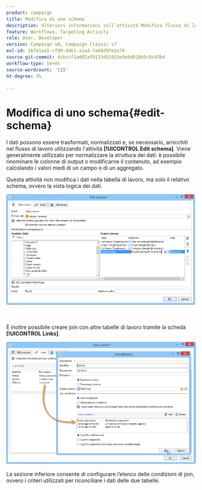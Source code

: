 ```yaml
---
product: campaign
title: Modifica di uno schema
description: Ulteriori informazioni sull’attività Modifica flusso di lavoro dello schema
feature: Workflows, Targeting Activity
role: User, Developer
version: Campaign v8, Campaign Classic v7
exl-id: 16fb1aa5-cf99-4461-a1a4-7a68d97e2a74
source-git-commit: 4cbccf1ad02af9133d51933e3e0d010b5c8c43bd
workflow-type: tm+mt
source-wordcount: '115'
ht-degree: 3%

---
```


# Modifica di uno schema{#edit-schema}



I dati possono essere trasformati, normalizzati e, se necessario, arricchiti nel flusso di lavoro utilizzando l&#39;attività **[!UICONTROL Edit schema]**. Viene generalmente utilizzato per normalizzare la struttura dei dati: è possibile rinominare le colonne di output o modificarne il contenuto, ad esempio calcolando i valori medi di un campo o di un aggregato.

Questa attività non modifica i dati nella tabella di lavoro, ma solo il relativo schema, ovvero la vista logica dei dati.

![](assets/wf_manipulation_box.png)

È inoltre possibile creare join con altre tabelle di lavoro tramite la scheda **[!UICONTROL Links]**.

![](assets/wf_manipulation_box_link_tab.png)

La sezione inferiore consente di configurare l’elenco delle condizioni di join, ovvero i criteri utilizzati per riconciliare i dati delle due tabelle.
